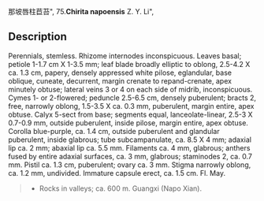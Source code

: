 那坡唇柱苣苔",
75.**Chirita napoensis** Z. Y. Li",

## Description
Perennials, stemless. Rhizome internodes inconspicuous. Leaves basal; petiole 1-1.7 cm X 1-3.5 mm; leaf blade broadly elliptic to oblong, 2.5-4.2 X ca. 1.3 cm, papery, densely appressed white pilose, eglandular, base oblique, cuneate, decurrent, margin crenate to repand-crenate, apex minutely obtuse; lateral veins 3 or 4 on each side of midrib, inconspicuous. Cymes 1- or 2-flowered; peduncle 2.5-6.5 cm, densely puberulent; bracts 2, free, narrowly oblong, 1.5-3.5 X ca. 0.3 mm, puberulent, margin entire, apex obtuse. Calyx 5-sect from base; segments equal, lanceolate-linear, 2.5-3 X 0.7-0.9 mm, outside puberulent, inside pilose, margin entire, apex obtuse. Corolla blue-purple, ca. 1.4 cm, outside puberulent and glandular puberulent, inside glabrous; tube subcampanulate, ca. 8.5 X 4 mm; adaxial lip ca. 2 mm; abaxial lip ca. 5.5 mm. Filaments ca. 4 mm, glabrous; anthers fused by entire adaxial surfaces, ca. 3 mm, glabrous; staminodes 2, ca. 0.7 mm. Pistil ca. 1.3 cm, puberulent; ovary ca. 3 mm. Stigma narrowly oblong, ca. 1.2 mm, undivided. Immature capsule erect, ca. 1.5 cm. Fl. May.

> * Rocks in valleys; ca. 600 m. Guangxi (Napo Xian).

